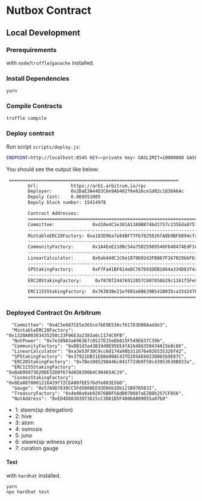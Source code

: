 # Nutbox Contract

## Local Development

### Prerequirements

with ```node```/```truffle```/```ganache``` installed.

### Install Dependencies

`yarn`

### Compile Contracts

`truffle compile`

### Deploy contract

Run script ```scripts/deploy.js```:

```sh
ENDPOINT=http://localhost:8545 KEY=<private key> GASLIMIT=10000000 GASPRICE=50000000000 node deploy.js
```

You should see the output like below:

```sh
 ===============================================================
        Url:            https://arb1.arbitrum.io/rpc
        Deployer:       0x2DaE3A44D3C6e9Ab402f6e616ce1d02c1836A6Ac
        Depoly Cost:    0.069551005
        Depoly block number: 15414978

        Contract Addresses:
        ===============================================================
        Committee:              0xd10e4C1e301A13A9B874bd1757c135Eda075769D
        ---------------------------------------------------------------
        MintableERC20Factory: 0xa183D96a7e84BF77Fb7825026fA8b9BF6894cfa8
        ---------------------------------------------------------------
        CommunityFactory:       0x1A4EeE210Bc54a75D25989546F648474EdF1C0A3
        ---------------------------------------------------------------
        LinearCalculator:       0x6ab448C1C6e1870602d3FB867F167029bbFb3181
        ---------------------------------------------------------------
        SPStakingFactory:       0xF7Fa41BF814eDC767691DDB1864a334D83f4acf7
        ---------------------------------------------------------------
        ERC20StakingFactory:     0xf870724476912057C807056b29c1161f5Fe0199a
        ---------------------------------------------------------------
        ERC1155StakingFactory:  0x76303Be21ef601e68639B541B035ca33d247b5FE
        ===============================================================
```
### Deployed Contract On Arbitrum
```
  "Committee": "0x4C5e687CE5a365ce7bE9E536cf617D3D08Aadde3",
  "MintableERC20Factory": "0x1320A00303435250c23F06E3a2383a6c1174C9FB",
  "NutPower": "0x7e109A3a696367c0527E15eDb815F549E637C39b",
  "CommunityFactory": "0xDB1d3a43B19d0E95EE4fA16486350434A15e8c86",
  "LinearCalculator": "0xa3e53F30C9cc6d174a98b311676e026535326f42",
  "SPStakingFactory": "0x37921DB31E88e80AC43fD285AE60230065b9E87C",
  "ERC20StakingFactory": "0x7Be1085298446c041f72db9f50cd3953638B023a",
  "ERC1155StakingFactory": "0xBab99d73D20DE32D0f674dA58390b4C904654C19",
  "CosmosStakingFactory": "0x8Ea8870001216429f72CEA80fEE576dfe883E5bD",
  "Gauge": "0x57A9D7630CC5Fd5000EE93D66b1Db121B9785832",
  "TreasuryFactory": "0x4e00a9ab92876B8F5AdB07D607aE2B8b257CF856",
  "NutAddress": "0xED4D88303973615cC3D61D5F4D06A809055a07b8"
```

- 1: steem(sp delegation)
- 2: hive
- 3: atom
- 4: osmosis
- 5: juno
- 6: steem(sp witness proxy)
- 7: curation gauge

#### Test

with ```hardhat``` installed.

```bash
yarn
npx hardhat test
```
